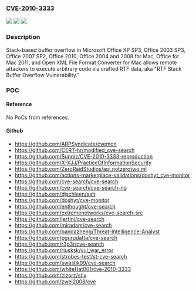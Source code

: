 ### [CVE-2010-3333](https://cve.mitre.org/cgi-bin/cvename.cgi?name=CVE-2010-3333)
![](https://img.shields.io/static/v1?label=Product&message=n%2Fa&color=blue)
![](https://img.shields.io/static/v1?label=Version&message=n%2Fa&color=blue)
![](https://img.shields.io/static/v1?label=Vulnerability&message=n%2Fa&color=brighgreen)

### Description

Stack-based buffer overflow in Microsoft Office XP SP3, Office 2003 SP3, Office 2007 SP2, Office 2010, Office 2004 and 2008 for Mac, Office for Mac 2011, and Open XML File Format Converter for Mac allows remote attackers to execute arbitrary code via crafted RTF data, aka "RTF Stack Buffer Overflow Vulnerability."

### POC

#### Reference
No PoCs from references.

#### Github
- https://github.com/ARPSyndicate/cvemon
- https://github.com/CERT-hr/modified_cve-search
- https://github.com/Sunqiz/CVE-2010-3333-reproduction
- https://github.com/X-XJJ/PracticeOfInformationSecurity
- https://github.com/ZeroRaidStudios/api.notzerotwo.ml
- https://github.com/actions-marketplace-validations/doshyt_cve-monitor
- https://github.com/cve-search/cve-search
- https://github.com/cve-search/cve-search-ng
- https://github.com/djschleen/ash
- https://github.com/doshyt/cve-monitor
- https://github.com/enthought/cve-search
- https://github.com/extremenetworks/cve-search-src
- https://github.com/jerfinj/cve-search
- https://github.com/miradam/cve-search
- https://github.com/pandazheng/Threat-Intelligence-Analyst
- https://github.com/pgurudatta/cve-search
- https://github.com/r3p3r/cve-search
- https://github.com/riusksk/vul_war_error
- https://github.com/strobes-test/st-cve-search
- https://github.com/swastik99/cve-search
- https://github.com/whiteHat001/cve-2010-3333
- https://github.com/zizorz/stix
- https://github.com/zwei2008/cve


